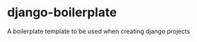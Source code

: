 django-boilerplate
==================

A boilerplate template to be used when creating django projects
